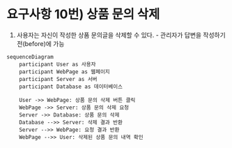 # 요구사항 10번) 상품 문의 삭제

1. 사용자는 자신이 작성한 상품 문의글을 삭제할 수 있다. - 관리자가 답변을 작성하기 전(before)에 가능

```mermaid
sequenceDiagram
    participant User as 사용자
    participant WebPage as 웹페이지
    participant Server as 서버
    participant Database as 데이터베이스

    User ->> WebPage: 상품 문의 삭제 버튼 클릭
    WebPage ->> Server: 상품 문의 삭제 요청
    Server ->> Database: 상품 문의 삭제
    Database -->> Server: 삭제 결과 반환
    Server -->> WebPage: 요청 결과 반환
    WebPage -->> User: 삭제된 상품 문의 내역 확인
```